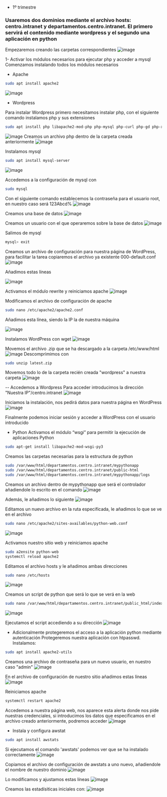 - 1º trimestre

### Usaremos dos dominios mediante el archivo hosts: centro.intranet y departamentos.centro.intranet. El primero servirá el contenido mediante wordpress y el segundo una aplicación en python
Empezaremos creando las carpetas correspondientes 
![image](https://github.com/user-attachments/assets/fa325e27-ea66-4626-adb7-5ff77079f4ae)

1- Activar los módulos necesarios para ejecutar php y acceder a mysql
Comenzamos instalando todos los módulos necesarios
- Apache
```bash
sudo apt install apache2
```
![image](https://github.com/user-attachments/assets/4d2f7aea-c8b6-4346-a8cc-6b2c0ff2392c)

- Wordpress

Para instalar Wordpress primero necesitamos instalar php, con el siguiente comando instalamos php y sus extensiones
```bash
sudo apt install php libapache2-mod-php php-mysql php-curl php-gd php-xml php-mbstring php-xmlrpc php-zip php-soap php-intl -y
```
![image](https://github.com/user-attachments/assets/b8e1e919-af60-43a7-bb39-8fedd44f48ff)
Creamos un archivo php dentro de la carpeta creada anteriormente
![image](https://github.com/user-attachments/assets/34b652d5-4fd3-49d8-9564-166ad90b9885)

Instalamos mysql
```bash
sudo apt install mysql-server
```
![image](https://github.com/user-attachments/assets/e346a08f-2369-4198-acfd-94d451c5d9bb)

Accedemos a la configuración de mysql con
```bash
sudo mysql
```
Con el siguiente comando establecemos la contraseña para el usuario root, en nuestro caso será 123Abcd%
![image](https://github.com/user-attachments/assets/935293f3-de52-44c4-a221-6b256fac835a)

Creamos una base de datos
![image](https://github.com/user-attachments/assets/84aa7efc-d4f9-498d-af1d-e1df47c24073)

Creamos un usuario con el que operaremos sobre la base de datos
![image](https://github.com/user-attachments/assets/73bef850-53e6-4861-ba60-bc353b89d792)

Salimos de mysql
```bash
mysql> exit
```

Creamos un archivo de configuración para nuestra página de WordPress, para facilitar la tarea copiaremos el archivo ya existente 000-default.conf
![image](https://github.com/user-attachments/assets/4fa3e995-fffb-4392-974d-5afd1456a443)

Añadimos estas líneas

![image](https://github.com/user-attachments/assets/af53a598-0d9a-44a5-8e0a-1cb2088893ad)

Activamos el módulo rewrite y reiniciamos apache
![image](https://github.com/user-attachments/assets/4e1b6059-a21a-4a31-92cf-46f9c94f3117)

Modificamos el archivo de configuración de apache 
```bash
sudo nano /etc/apache2/apache2.conf
```
Añadimos esta línea, siendo la IP  la de nuestra máquina

![image](https://github.com/user-attachments/assets/08f741f4-4108-4cad-b02f-c66245572659)

  
Instalamos WordPress con wget
![image](https://github.com/user-attachments/assets/3992b4bf-96de-47c8-918c-fd4371f3fd55)

Movemos el archivo .zip que se ha descargado a la carpeta /etc/www/html
![image](https://github.com/user-attachments/assets/c32c9487-90b8-4fa6-9a35-9d1d0ac953c9)
Descomprimimos con 
```bash
sudo unzip latest.zip
```
Movemos todo lo de la carpeta recién creada "wordpress" a nuestra carpeta 
![image](https://github.com/user-attachments/assets/6c9fe3b2-5bcd-4671-bbc0-21422e786a15)

-- Accedemos a Wordpress
Para acceder introducimos la dirección "Nuestra IP"/centro.intranet
![image](https://github.com/user-attachments/assets/2a3cad57-c4aa-4bec-9a12-d1d5eace845c)

Iniciamos la instalación, nos pedirá datos para nuestra página en WordPress
![image](https://github.com/user-attachments/assets/3bbe335a-4350-47ef-9474-563af008bfbf)

Finalmente podemos iniciar sesión y acceder a WordPress con el usuario introducido


- Python
Activamos el módulo “wsgi” para permitir la ejecución de aplicaciones Python
```bash
sudo apt-get install libapache2-mod-wsgi-py3
```
Creamos las carpetas necesarias para la estructura de python
```bash
sudo /var/www/html/departamentos.centro.intranet/mypythonapp
sudo /var/www/html/departamentos.centro.intranet/public-html
sudo /var/www/html/departamentos.centro.intranet/mypythonapp/logs
```

Creamos un archivo dentro de mypythonapp que será el controlador añadiendole lo escrito en el comando
![image](https://github.com/user-attachments/assets/93b813f1-b9fd-4df0-9487-71d912c67ea5)

Además, le añadimos lo siguiente
![image](https://github.com/user-attachments/assets/d35493a8-83ae-44e5-8e57-251a1ae2ddef)

Editamos un nuevo archivo en la ruta especificada, le añadimos lo que se ve en el archivo
```bash
sudo nano /etc/apache2/sites-availables/python-web.conf
```
![image](https://github.com/user-attachments/assets/bc160c92-cfbd-4e4c-ab7d-7c66da1c98bb)


Activamos nuestro sitio web y reiniciamos apache
```bash
sudo a2ensite python-web
systemctl reload apache2
```

Editamos el archivo hosts y le añadimos ambas direcciones
```bash
sudo nano /etc/hosts
```
![image](https://github.com/user-attachments/assets/32db9bc5-a630-41b6-ac3a-c1b4ee84af70)

Creamos un script de python que será lo que se verá en la web
```bash
sudo nano /var/www/html/departamentos.centro.intranet/public_html/index.py
```
![image](https://github.com/user-attachments/assets/aad6608e-4071-468d-8efb-f57a6f250627)

Ejecutamos el script accediendo a su dirección
![image](https://github.com/user-attachments/assets/2ffd7534-3174-49ab-9584-421ff5d3b2fb)
- Adicionalmente protegeremos el acceso a la aplicación python mediante autenticación
Protegeremos nuestra aplicación con htpasswd. Instalamos:
```bash
sudo apt install apache2-utils
```
Creamos una archivo de contraseña para un nuevo usuario, en nuestro caso "admin"
![image](https://github.com/user-attachments/assets/7249b23b-cbd8-4e02-a1e7-cb1723cd3064)

En el archivo de configuración de nuestro sitio añadimos estas líneas
![image](https://github.com/user-attachments/assets/8c7d3cfd-c61d-4f1d-961d-5be5e00cdfdd)

Reiniciamos apache
```bash
systemctl restart apache2
```
Accedemos a nuestra página web, nos aparece esta alerta donde nos pide nuestras credenciales, si introducimos los datos que especificamos en el archivo creado anteriormente, podremos acceder
![image](https://github.com/user-attachments/assets/1b73c20d-5daa-4af6-9531-fe915b163846)


- Instala y configura awstat
```bash
sudo apt install awstats
```
Si ejecutamos el comando 'awstats' podemos ver que se ha instalado correctamente
![image](https://github.com/user-attachments/assets/40cb89a3-935b-4861-9203-6607262498d3)

Copiamos el archivo de configuración de awstats a uno nuevo, añadiendole el nombre de nuestro dominio
![image](https://github.com/user-attachments/assets/6bfc4050-aa9c-4525-b61b-c18e28fae32e)

Lo modificamos y ajustamos estas líneas
![image](https://github.com/user-attachments/assets/146a92e6-55f8-4c35-8283-30bd140f4058)

Creamos las estadísiticas iniciales con:
![image](https://github.com/user-attachments/assets/c200d462-c617-4030-8ec5-612392922273)



